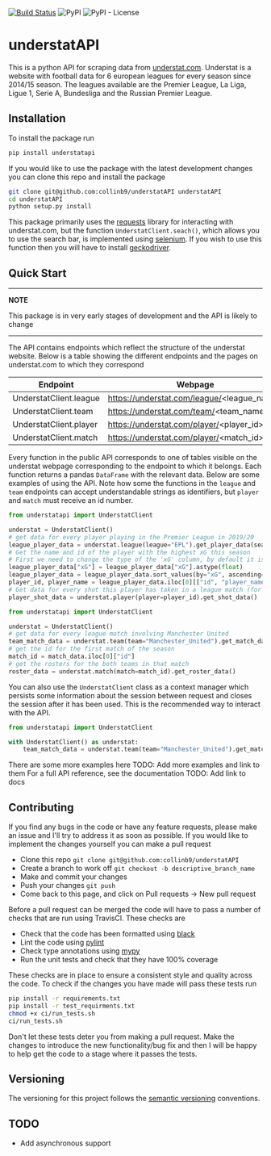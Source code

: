 [![Build Status](https://travis-ci.com/collinb9/understatAPI.svg?branch=master)](https://travis-ci.com/collinb9/understatAPI)
![PyPI](https://img.shields.io/pypi/v/understatapi)
![PyPI - License](https://img.shields.io/pypi/l/understatapi)


# understatAPI
This is a python API for scraping data from [understat.com](https://understat.com/). Understat is a website with football data for 6 european leagues for every season since 2014/15 season. The leagues available are the Premier League, La Liga, Ligue 1, Serie A, Bundesliga and the Russian Premier League. 

## Installation
To install the package run
```bash
pip install understatapi
```

If you would like to use the package with the latest development changes you can clone this repo and install the package
```bash
git clone git@github.com:collinb9/understatAPI understatAPI
cd understatAPI
python setup.py install
```
This package primarily uses the [requests]() library for interacting with understat.com, but the function `UnderstatClient.seach()`, which allows you to use the search bar, is implemented using [selenium](). If you wish to use this function then you will have to install [geckodriver]().

## Quick Start
---
**NOTE**

This package is in very early stages of development and the API is likely to change

---
The API contains endpoints which reflect the structure of the understat website. Below is a table showing the different endpoints and the pages on understat.com to which they correspond

| Endpoint         | Webpage                                         |
|------------------|-------------------------------------------------|
| UnderstatClient.league | https://understat.com/league/<league_name>      |
| UnderstatClient.team   | https://understat.com/team/<team_name>/<season> |
| UnderstatClient.player | https://understat.com/player/<player_id>        |
| UnderstatClient.match  | https://understat.com/player/<match_id>         |

Every function in the public API corresponds to one of tables visible on the understat webpage corresponding to the endpoint to which it belongs. Each function returns a pandas `DataFrame` with the relevant data. Below are some examples of using the API. Note how some the functions in the `league` and `team` endpoints can accept understandable strings as identifiers, but `player` and `match` must receive an id number.
```python
from understatapi import UnderstatClient

understat = UnderstatClient()
# get data for every player playing in the Premier League in 2019/20
league_player_data = understat.league(league="EPL").get_player_data(season="2019")
# Get the name and id of the player with the highest xG this season
# First we need to change the type of the 'xG' column, by default it is a string
league_player_data["xG"] = league_player_data["xG"].astype(float)
league_player_data = league_player_data.sort_values(by="xG", ascending=False)
player_id, player_name = league_player_data.iloc[0][["id", "player_name"]].values
# Get data for every shot this player has taken in a league match (for all seasons)
player_shot_data = understat.player(player=player_id).get_shot_data()
```

```python
from understatapi import UnderstatClient

understat = UnderstatClient()
# get data for every league match involving Manchester United
team_match_data = understat.team(team="Manchester_United").get_match_data(season="2019")
# get the id for the first match of the season
match_id = match_data.iloc[0]["id"]
# get the rosters for the both teams in that match
roster_data = understat.match(match=match_id).get_roster_data()
```
You can also use the `UnderstatClient` class as a context manager which persists some information about the session between request and closes the session after it has been used. This is the recommended way to interact with the API.
```python
from understatapi import UnderstatClient

with UnderstatClient() as understat:
    team_match_data = understat.team(team="Manchester_United").get_match_data()
```

There are some more examples here TODO: Add more examples and link to them
For a full API reference, see the documentation TODO: Add link to docs

## Contributing
If you find any bugs in the code or have any feature requests, please make an issue and I'll try to address it as soon as possible. If you would like to implement the changes yourself you can make a pull request
* Clone this repo `git clone git@github.com:collinb9/understatAPI`
* Create a branch to work off `git checkout -b descriptive_branch_name`
* Make and commit your changes
* Push your changes `git push`
* Come back to this page, and click on Pull requests -> New pull request

Before a pull request can be merged the code will have to pass a number of checks that are run using TravisCI. These checks are
* Check that the code has been formatted using [black](https://github.com/psf/black)
* Lint the code using [pylint](https://github.com/PyCQA/pylint)
* Check type annotations using [mypy](https://github.com/python/mypy)
* Run the unit tests and check that they have 100% coverage

These checks are in place to ensure a consistent style and quality across the code. To check if the changes you have made will pass these tests run
```bash
pip install -r requirements.txt
pip install -r test_requirments.txt
chmod +x ci/run_tests.sh
ci/run_tests.sh
```

Don't let these tests deter you from making a pull request. Make the changes to introduce the new functionality/bug fix and then I will be happy to help get the code to a stage where it passes the tests.

## Versioning
The versioning for this project follows the [semantic versioning](https://semver.org/) conventions.

## TODO
* Add asynchronous support
